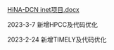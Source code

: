 [HiNA-DCN inet项目.docx](https://github.com/kalsasdf/HiNA-DCN_INET/files/11000785/HiNA-DCN.inet.docx)



2023-3-7 新增HPCC及代码优化

2023-2-24 新增TIMELY及代码优化
